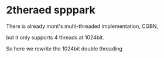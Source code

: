 # 2theraed spppark


There is already mont's multi-threaded implementation, CGBN,

 but it only supports 4 threads at 1024bit. 
 
 So here we rewrite the 1024bit double threading

